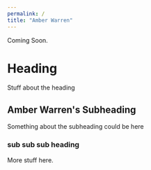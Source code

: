 ```yaml
---
permalink: /
title: "Amber Warren"
---
```


Coming Soon.

# Heading
 
 Stuff about the heading

## Amber Warren's Subheading


Something about the subheading could be here


### sub sub sub heading

More stuff here.
